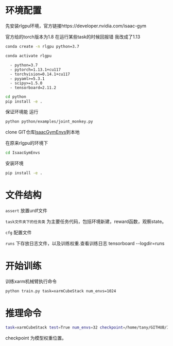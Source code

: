 # 环境配置
先安装rlgpu环境，官方链接https://developer.nvidia.com/isaac-gym

官方给的torch版本为1.8 在运行某些task的时候回报错 我改成了1.13

```bash
conda create -n rlgpu python=3.7

conda activate rlgpu
```
````
  - python=3.7
  - pytorch=1.13.1+cu117
  - torchvision=0.14.1+cu117
  - pyyaml>=5.3.1
  - scipy>=1.5.0
  - tensorboard=2.11.2
````

```bash
cd python
pip install -e .
```

保证环境能 运行 
```bash
python python/examples/joint_monkey.py
```

clone GIT仓库[IsaacGymEnvs](https://github.com/NVIDIA-Omniverse/IsaacGymEnvs.git)到本地

在原来rlgpu的环境下


```bash
cd IsaacGymEnvs
```


安装环境 
```bash
pip install -e .
```




# 文件结构
`assert` 放置urdf文件

`task文件夹下的任务类` 为主要任务代码，包括环境新建，reward函数，观察state。

`cfg` 配置文件

`runs` 下存放日志文件，以及训练权重.查看训练日志 tensorboard --logdir=runs

# 开始训练
训练xarm机械臂执行命令

```bash
python train.py task=xarmCubeStack num_envs=1024
```


# 推理命令
```bash
task=xarmCubeStack test=True num_envs=32 checkpoint=/home/tany/GITHUB/IsaacGymEnvs/isaacgymenvs/runs/FrankaCubeStack_29-10-53-28/nn/last_FrankaCubeStack_ep_800_rew_10.961887.pth sim_device=cpu

```

checkpoint 为模型权重位置。
